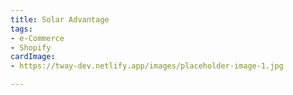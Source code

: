 ```yaml
---
title: Solar Advantage
tags:
- e-Commerce
- Shopify
cardImage:
- https://tway-dev.netlify.app/images/placeholder-image-1.jpg

---
```

